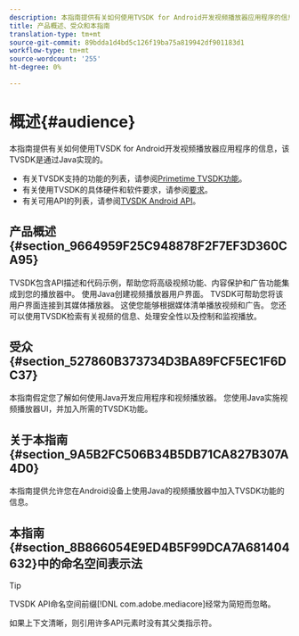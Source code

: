 ```yaml
---
description: 本指南提供有关如何使用TVSDK for Android开发视频播放器应用程序的信息，该TVSDK是通过Java实现的。
title: 产品概述、受众和本指南
translation-type: tm+mt
source-git-commit: 89bdda1d4bd5c126f19ba75a819942df901183d1
workflow-type: tm+mt
source-wordcount: '255'
ht-degree: 0%

---
```



# 概述{#audience}

本指南提供有关如何使用TVSDK for Android开发视频播放器应用程序的信息，该TVSDK是通过Java实现的。

<!--<a id="section_FC24E86A2E6442B8A3769160769BBDFA"></a>-->

* 有关TVSDK支持的功能的列表，请参阅[Primetime TVSDK功能](../../../tvsdk-3x-android-prog/android-3x-introduction/overview-prod-audience-guide/android-3x-overview-of-the-player.md)。
* 有关使用TVSDK的具体硬件和软件要求，请参阅[要求](../../../tvsdk-3x-android-prog/android-3x-introduction/android-3x-requirements.md)。
* 有关可用API的列表，请参阅[TVSDK Android API](https://help.adobe.com/en_US/primetime/api/psdk/javadoc3.5/index.html)。

## 产品概述{#section_9664959F25C948878F2F7EF3D360CA95}

TVSDK包含API描述和代码示例，帮助您将高级视频功能、内容保护和广告功能集成到您的播放器中。 使用Java创建视频播放器用户界面。 TVSDK可帮助您将该用户界面连接到其媒体播放器。 这使您能够根据媒体清单播放视频和广告。 您还可以使用TVSDK检索有关视频的信息、处理安全性以及控制和监视播放。

## 受众{#section_527860B373734D3BA89FCF5EC1F6DC37}

本指南假定您了解如何使用Java开发应用程序和视频播放器。 您使用Java实施视频播放器UI，并加入所需的TVSDK功能。

## 关于本指南{#section_9A5B2FC506B34B5DB71CA827B307A4D0}

本指南提供允许您在Android设备上使用Java的视频播放器中加入TVSDK功能的信息。

## 本指南{#section_8B866054E9ED4B5F99DCA7A681404632}中的命名空间表示法

>[!TIP]
>
>TVSDK API命名空间前缀[!DNL com.adobe.mediacore]经常为简短而忽略。
>
>如果上下文清晰，则引用许多API元素时没有其父类指示符。